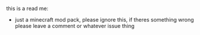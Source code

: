 this is a read me:
- just a minecraft mod pack, please ignore this, if theres something wrong please leave a comment or whatever issue thing
